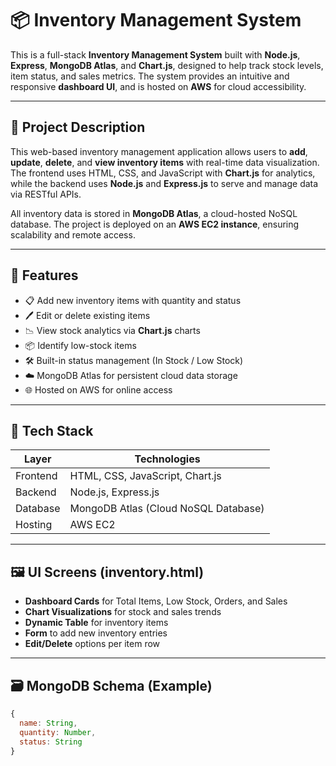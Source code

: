 # 📦 Inventory Management System

This is a full-stack **Inventory Management System** built with **Node.js**, **Express**, **MongoDB Atlas**, and **Chart.js**, designed to help track stock levels, item status, and sales metrics. The system provides an intuitive and responsive **dashboard UI**, and is hosted on **AWS** for cloud accessibility.

---

## 🔧 Project Description

This web-based inventory management application allows users to **add**, **update**, **delete**, and **view inventory items** with real-time data visualization. The frontend uses HTML, CSS, and JavaScript with **Chart.js** for analytics, while the backend uses **Node.js** and **Express.js** to serve and manage data via RESTful APIs.

All inventory data is stored in **MongoDB Atlas**, a cloud-hosted NoSQL database. The project is deployed on an **AWS EC2 instance**, ensuring scalability and remote access.


---

## 🚀 Features

- 📋 Add new inventory items with quantity and status
- 🖊 Edit or delete existing items
- 📉 View stock analytics via **Chart.js** charts
- 📦 Identify low-stock items
- 🛠 Built-in status management (In Stock / Low Stock)
- ☁️ MongoDB Atlas for persistent cloud data storage
- 🌐 Hosted on AWS for online access

---

## 📁 Tech Stack

| Layer       | Technologies                                |
|-------------|---------------------------------------------|
| Frontend    | HTML, CSS, JavaScript, Chart.js             |
| Backend     | Node.js, Express.js                         |
| Database    | MongoDB Atlas (Cloud NoSQL Database)        |
| Hosting     | AWS EC2                                     |

---

## 🖼 UI Screens (inventory.html)

- **Dashboard Cards** for Total Items, Low Stock, Orders, and Sales
- **Chart Visualizations** for stock and sales trends
- **Dynamic Table** for inventory items
- **Form** to add new inventory entries
- **Edit/Delete** options per item row

---

## 🗃 MongoDB Schema (Example)

```js
{
  name: String,
  quantity: Number,
  status: String
}

